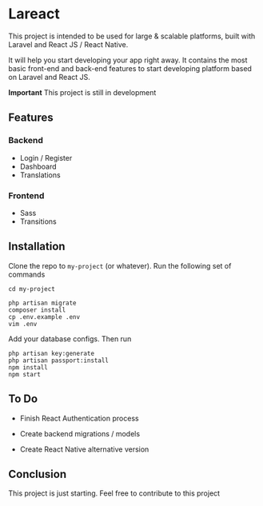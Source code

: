 # Lareact

This project is intended to be used for large & scalable platforms, built with Laravel and React JS / React Native.

It will help you start developing your app right away. It contains the most basic front-end and back-end features to start developing platform based on Laravel and React JS.

**Important** This project is still in development



## Features

### Backend
- Login / Register
- Dashboard
- Translations
### Frontend
- Sass
- Transitions









## Installation

Clone the repo to `my-project` (or whatever). Run the following set of commands
```
cd my-project
```
```
php artisan migrate
composer install
cp .env.example .env
vim .env
```
Add your database configs. Then run
```
php artisan key:generate
php artisan passport:install
npm install
npm start
```


## To Do

- Finish React Authentication process

- Create backend migrations / models
- Create React Native alternative version


## Conclusion
This project is just starting. Feel free to contribute to this project
